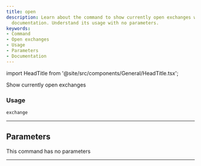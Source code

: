 ```yaml
---
title: open
description: Learn about the command to show currently open exchanges with our detailed
  documentation. Understand its usage with no parameters.
keywords:
- Command
- Open exchanges
- Usage
- Parameters
- Documentation
---
```


import HeadTitle from '@site/src/components/General/HeadTitle.tsx';

<HeadTitle title="stocks/th/open - Reference | OpenBB Terminal Docs" />

Show currently open exchanges

### Usage

```python
exchange
```

---

## Parameters

This command has no parameters


---

